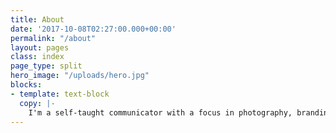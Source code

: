 ```yaml
---
title: About
date: '2017-10-08T02:27:00.000+00:00'
permalink: "/about"
layout: pages
class: index
page_type: split
hero_image: "/uploads/hero.jpg"
blocks:
- template: text-block
  copy: |-
    I'm a self-taught communicator with a focus in photography, branding, strategy, and writing. I love working with individuals, small start-ups and established brands to craft a clear, consistent message through pure, candid collaboration. [Let's work together.](mailto:jrandallwinton@gmail.com?subject=Project Inquiry "Contact")
---
```

